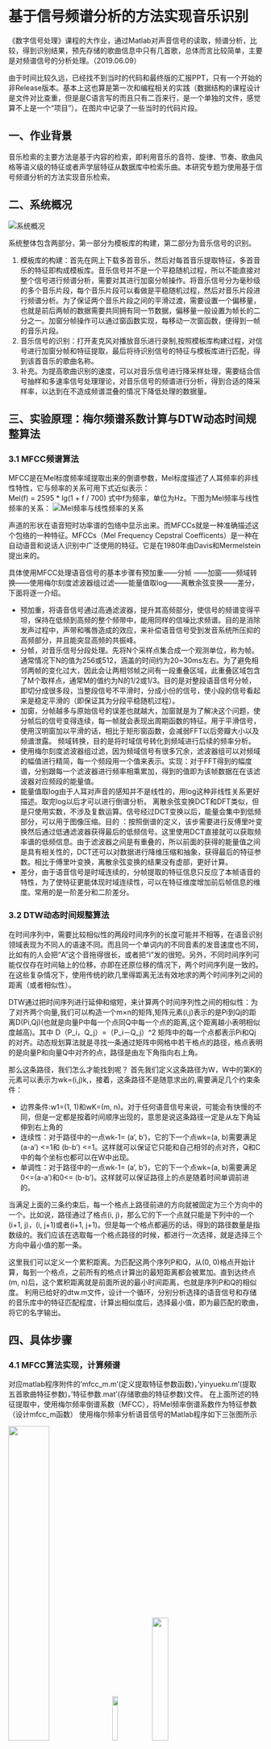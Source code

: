 <!--
 * @Descripttion: 
 * @version: 
 * @Author: 32353
 * @Date: 2021-03-21 14:40:40
 * @LastEditors: 32353
 * @LastEditTime: 2021-03-21 16:23:28
-->

# 基于信号频谱分析的方法实现音乐识别

《数字信号处理》课程的大作业，通过Matlab对声音信号的读取，频谱分析，比较，得到识别结果，预先存储的歌曲信息中只有几首歌，总体而言比较简单，主要是对频谱信号的分析处理。（2019.06.09）

由于时间比较久远，已经找不到当时的代码和最终版的汇报PPT，只有一个开始的非Release版本。基本上这也算是第一次和编程相关的实践（数据结构的课程设计是文件对比查重，但是是C语言写的而且只有二百来行，是一个单独的文件，感觉算不上是一个“项目”）。在图片中记录了一些当时的代码片段。

## 一、作业背景

音乐检索的主要方法是基于内容的检索，即利用音乐的音符、旋律、节奏、歌曲风格等语义级的特征或者声学层特征从数据库中检索乐曲。本研究专题为使用基于信号频谱分析的方法实现音乐检索。

## 二、系统概况

![系统概况](img/系统概况.jpg)

系统整体包含两部分，第一部分为模板库的构建，第二部分为音乐信号的识别。

1. 模板库的构建：首先在网上下载多首音乐，然后对每首音乐提取特征，多首音乐的特征即构成模板库。音乐信号并不是一个平稳随机过程，所以不能直接对整个信号进行频谱分析，需要对其进行加窗分帧操作。将音乐信号分为毫秒级的多个音乐片段，每个音乐片段可以看做是平稳随机过程，然后对音乐片段进行频谱分析。为了保证两个音乐片段之间的平滑过渡，需要设置一个偏移量，也就是前后两帧的数据需要共同拥有同一节数据，偏移量一般设置为帧长的二分之一。加窗分帧操作可以通过窗函数实现，每移动一次窗函数，便得到一帧的音乐片段。
2. 音乐信号的识别：打开麦克风对播放音乐进行录制,按照模板库构建过程，对信号进行加窗分帧和特征提取，最后将待识别信号的特征与模板库进行匹配，得到该首音乐的歌曲名称。
3. 补充。为提高歌曲识别的速度，可以对音乐信号进行降采样处理，需要结合信号抽样和多速率信号处理理论，对音乐信号的频谱进行分析，得到合适的降采样率，以达到在不造成频谱混叠的情况下降低处理的数据量。

## 三、实验原理：梅尔频谱系数计算与DTW动态时间规整算法

### 3.1 MFCC频谱算法

MFCC是在Mel标度频率域提取出来的倒谱参数，Mel标度描述了人耳频率的非线性特性，它与频率的关系可用下式近似表示：   
Mel(f) = 2595 * lg(1 + f / 700)
式中f为频率，单位为Hz。下图为Mel频率与线性频率的关系：
![Mel频率与线性频率的关系](img/Mel频率与线性频率的关系.jpg)

声道的形状在语音短时功率谱的包络中显示出来。而MFCCs就是一种准确描述这个包络的一种特征。MFCCs（Mel Frequency Cepstral Coefficents）是一种在自动语音和说话人识别中广泛使用的特征。它是在1980年由Davis和Mermelstein提出来的。

具体使用MFCC处理语音信号的基本步骤有预加重——分帧 ——加窗——频域转换——使用梅尔刻度滤波器组过滤——能量值取log——离散余弦变换——差分，下面将逐一介绍。

- 预加重，将语音信号通过高通滤波器，提升其高频部分，使信号的频谱变得平坦，保持在低频到高频的整个频带中，能用同样的信噪比求频谱。目的是消除发声过程中，声带和嘴唇造成的效应，来补偿语音信号受到发音系统所压抑的高频部分，并且能突显高频的共振峰。 
- 分帧，对音乐信号分段处理。先将N个采样点集合成一个观测单位，称为帧。通常情况下N的值为256或512，涵盖的时间约为20~30ms左右。为了避免相邻两帧的变化过大，因此会让两相邻帧之间有一段重叠区域，此重叠区域包含了M个取样点，通常M的值约为N的1/2或1/3。目的是对整段语音信号分帧，即切分成很多段，当整段信号不平滑时，分成小份的信号，使小段的信号看起来是稳定平滑的（即保证其为分段平稳随机过程）。
- 加窗，分帧越多与原始信号的误差也就越大，加窗就是为了解决这个问题，使分帧后的信号变得连续，每一帧就会表现出周期函数的特征。用于平滑信号，使用汉明窗加以平滑的话，相比于矩形窗函数，会减弱FFT以后旁瓣大小以及频谱泄露。
频域转换，目的是将时域信号转化到频域进行后续的频率分析。
- 使用梅尔刻度滤波器组过滤，因为频域信号有很多冗余，滤波器组可以对频域的幅值进行精简，每一个频段用一个值来表示。实现：对于FFT得到的幅度谱，分别跟每一个滤波器进行频率相乘累加，得到的值即为该帧数据在在该滤波器对应频段的能量值。
- 能量值取log由于人耳对声音的感知并不是线性的，用log这种非线性关系更好描述。取完log以后才可以进行倒谱分析。
离散余弦变换DCT和DFT类似，但是只使用实数，不涉及复数运算。信号经过DCT变换以后，能量会集中到低频部分，可以用于图像压缩。目的 ：按照倒谱的定义，该步需要进行反傅里叶变换然后通过低通滤波器获得最后的低频信号。这里使用DCT直接就可以获取频率谱的低频信息。由于滤波器之间是有重叠的，所以前面的获得的能量值之间是具有相关性的，DCT还可以对数据进行降维压缩和抽象，获得最后的特征参数。相比于傅里叶变换，离散余弦变换的结果没有虚部，更好计算。
- 差分，由于语音信号是时域连续的，分帧提取的特征信息只反应了本帧语音的特性，为了使特征更能体现时域连续性，可以在特征维度增加前后帧信息的维度。常用的是一阶差分和二阶差分。

### 3.2 DTW动态时间规整算法

在时间序列中，需要比较相似性的两段时间序列的长度可能并不相等，在语音识别领域表现为不同人的语速不同。而且同一个单词内的不同音素的发音速度也不同，比如有的人会把“A”这个音拖得很长，或者把“i”发的很短。另外，不同时间序列可能仅仅存在时间轴上的位移，亦即在还原位移的情况下，两个时间序列是一致的。在这些复杂情况下，使用传统的欧几里得距离无法有效地求的两个时间序列之间的距离（或者相似性）。

DTW通过把时间序列进行延伸和缩短，来计算两个时间序列性之间的相似性：为了对齐两个向量,我们可以构造一个m×n的矩阵,矩阵元素(i,j)表示的是Pi到Qj的距离D(Pi,Qj)(也就是向量P中每一个点同Q中每一个点的距离,这个距离越小表明相似度越高)。其中 D（P_i，Q_j）=（P_i－Q_j）^2 矩阵中的每一个点都表示Pi和Qj的对齐。动态规划算法就是寻找一条通过矩阵中网格中若干格点的路径，格点表明的是向量P和向量Q中对齐的点，路径是由左下角指向右上角。

那么这条路径，我们怎么才能找到呢？
首先我们定义这条路径为W，W中的第K的元素可以表示为wk=(i,j)k,，接着，这条路径不是随意求出的,需要满足几个约束条件：

- 边界条件:w1=(1, 1)和wK=(m, n)。对于任何语音信号来说，可能会有快慢的不同，但是一定都是按着时间顺序出现的，意思是说这条路径一定是从左下角延伸到右上角的
- 连续性：对于路径中的一点wk-1= (a’, b’)，它的下一个点wk=(a, b)需要满足 (a-a’) <=1和 (b-b’) <=1。这样就可以保证它只能和自己相邻的点对齐，Q和C中的每个坐标也都可以在W中出现。
- 单调性：对于路径中的一点wk-1= (a’, b’)，它的下一个点wk=(a, b)需要满足0<=(a-a’)和0<= (b-b’)。这样就可以保证路径上的点是随着时间单调前进的。

当满足上面的三条约束后，每一个格点上路径前进的方向就被固定为三个方向中的一个。比如说，路径通过了格点(i, j)，那么它的下一个点就只能是下列中的一个(i+1, j)，(i, j+1)或者(i+1, j+1)。但是每一个格点都遍历的话，得到的路径数量是指数级的。我们应该在选取每一个格点路径的时候，都进行一次选择，就是选择三个方向中最小值的那一条。

这里我们可以定义一个累积距离。为匹配这两个序列P和Q，从(0, 0)格点开始计算，每到一个格点，之前所有的格点计算出的最短距离都会被累加。直到达终点(m, n)后，这个累积距离就是前面所说的最小时间距离，也就是序列P和Q的相似度。
利用已给好的dtw.m文件，设计一个循环，分别分析选择的语音信号和存储的音乐库中的特征匹配程度，计算出相似度后，选择最小值，即为最匹配的歌曲，将它的名字输出。

## 四、具体步骤

### 4.1 MFCC算法实现，计算频谱

对应matlab程序附件的’mfcc_m.m’(定义提取特征参数函数)，’yinyueku.m’(提取五首歌曲特征参数)，’特征参数.mat’(存储歌曲的特征参数)文件。
在上面所述的特征提取中，使用梅尔频率倒谱系数（MFCC），将Mel频率倒谱系数作为特征参数（设计mfcc_m函数）
使用梅尔频率分析语音信号的Matlab程序如下三张图所示

<html>
<div>
    <img src="img/定义提取特征参数函数——MFCC.png" width=40% float=left>
    <img src="img/定义提取特征参数函数——MFCC2.png" width=15%>
    <img src="img/定义提取特征参数函数——MFCC3.png" width=25%>
</div>
</html>

### 4.2 模板库的建立

选取三到五首歌曲，作为模板库，为保证检索在较短时间内完成，数据库每首音乐的时间不超过10s，可将歌曲文件中间部分剪裁10s作为数据库歌曲。对所选入库歌曲进行特征提取，选择同样的特征参数，建立mat形式的库。

```matlab
[y1,Fs1]=audioread("阿炳 - 二泉映月(弦乐合奏).wav");
cc1=mfcc_m(y1,Fs1,3,50,25); 
[y2,Fs2]=audioread("许嵩 - 亲情式的爱情.wav");
cc2=mfcc_m(y2,Fs2,3,50,25); 
[y3,Fs3]=audioread("张杰 张碧晨 - 只要平凡.wav");
cc3=mfcc_m(y3,Fs3,3,50,25); 
[y4,Fs4]=audioread("张紫豪 - 可不可以.wav");
cc4=mfcc_m(y4,Fs4,3,50,25); 
[y5,Fs5]=audioread("祝酒歌.wav");
cc5=mfcc_m(y5,Fs5,3,50,25); save('特征参数','cc1','cc2','cc3','cc4','cc5');

```

选择以上歌曲，作为模板库，为保证检索在较短时间内完成，数据库每首音乐的时间不超过10s，可将歌曲文件中间部分剪裁10s作为数据库歌曲。对所选入库歌曲进行特征提取，选择同样的特征参数，建立mat形式的库。

如果判断接受的信号是属于上述内容，就会显示从对应的歌曲名字。

### 4.3 对输入信号的加载与处理

使用了Matlab的guide建立了GUI界面，我们可以手动选择歌曲，经判断之后显示出内容。大致如下所示（当时录屏的时候没有选择好，只会录下GUI的内容，但是实际上鼠标是在新打开的页面内选择了声音信号文件）。

<!-- <iframe height=498 width=510 src="img/声音信号识别.mp4"><br /> -->

[视频在本地看不到，但是它在img/声音信号识别演示.mp4目录下]

界面上有选择录音文件按钮，语音识别按钮，语音波形显示图像，一个点击显示识别结果的按钮及显示框。
选择录音文件按钮点击后，将得到的文件信息存入.mat文件，方便后续调用，并画出时域波形，点击语音识别按钮，将跳转至daoru.m，利用刚才获得的文件信息对语音信号进行滤波处理，并自动执行panduan.m，这里将进行对声音信号的梅尔频率分析(mfcc_m.m文件)，得到信号的频率特征，利用dtw.m进行相似度的比较，得到最为相似的一个文件，将文件名存储起来，传给下一级，即图形界面的结果按钮，点击该按钮后，将结果显示在该图形界面的对应文本框中，即完成了语音识别的功能。
识别过程，大概耗时8~10s，主要用时在分析声音信号的频率特征和利用循环进行相似度的对比中。

对声音信号的处理过程：

1. 选择音乐信号
（a）选择语音信号
（b）对语音信号进行去噪
    对应matlab附件的CB1lvbo.m(设计滤波器)，lvbo.m(使用滤波器滤波)
设计一个切比雪夫Ⅰ型滤波器，并对录入语音进行噪声去除。滤波器设计指标：fp1=60Hz,fp2=3400Hz,Ap=1dB,As=100dB，频率转换后ws=3rad/s。
2. 对录入的音乐信号做特征提取，对选中的语音信号进行MFCC算法。
3. 利用动态时间规整法（DTW）进行参数匹配，对应欧式距离最短的即为最佳匹配项（dtw函数）
对应matlab程序附件里的‘daoru.m’(导入录音文件) ‘dtw.m’(匹配算法)‘panduan.m’(判断匹配情况)文件。

### 4.4 DTW算法的实现，计算匹配程度

<div>
    <img src="img/DTW算法1.png" width=40% float=left>
    <span width=5%>
    <img src="img/DTW算法2.png" width=40%>
</div>
这里我们可以定义一个累积距离。为匹配这两个序列P和Q，从(0, 0)格点开始计算，每到一个格点，之前所有的格点计算出的最短距离都会被累加。直到达终点(m, n)后，这个累积距离就是前面所说的最小时间距离，也就是序列P和Q的相似度。
利用已给好的dtw.m文件，设计一个循环，分别分析选择的语音信号和存储的音乐库中的特征匹配程度，计算出相似度后，选择最小值，即为最匹配的歌曲，将它的名字输出。

### 4.5 其他实现过程

切比雪夫Ⅰ型滤波器
![切比雪夫Ⅰ型滤波器](img/切比雪夫Ⅰ型滤波器.png)

使用切比雪夫Ⅰ型滤波器进行滤波
![使用切比雪夫Ⅰ型滤波器进行滤波](img/使用切比雪夫Ⅰ型滤波器进行滤波.png)

滤波器作用前后对比

<div>
    <img src="img/去噪效果图-原始.png" width=40% float=left>
    <span width=5%>
    <img src="img/去噪效果图-处理.png" width=40%>
</div>

导入录音文件
![导入录音文件](img/导入录音文件.png)

判断匹配情况
<div>
    <img src="img/判断匹配情况1.png" width=60% float=left>
    <span width=5%>
    <img src="img/判断匹配情况2.png" width=30%>
</div>
